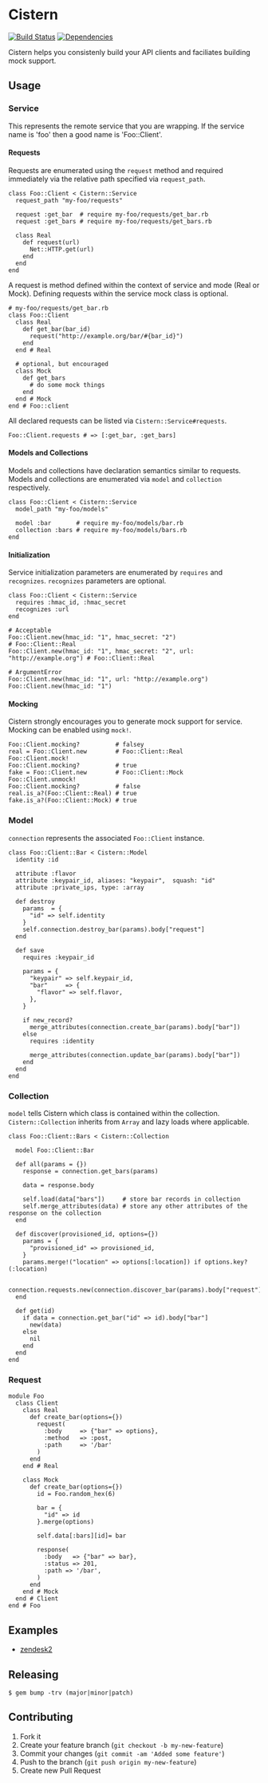 # Cistern

[![Build Status](https://secure.travis-ci.org/lanej/cistern.png)](http://travis-ci.org/lanej/cistern)
[![Dependencies](https://gemnasium.com/lanej/cistern.png)](https://gemnasium.com/lanej/cistern.png)

Cistern helps you consistenly build your API clients and faciliates building mock support.

## Usage

### Service

This represents the remote service that you are wrapping. If the service name is 'foo' then a good name is 'Foo::Client'.

#### Requests

Requests are enumerated using the ```request``` method and required immediately via the relative path specified via ```request_path```.

    class Foo::Client < Cistern::Service
      request_path "my-foo/requests"

      request :get_bar  # require my-foo/requests/get_bar.rb
      request :get_bars # require my-foo/requests/get_bars.rb

      class Real
        def request(url)
          Net::HTTP.get(url)
        end
      end
    end


<!--todo move to a request section-->
A request is method defined within the context of service and mode (Real or Mock).  Defining requests within the service mock class is optional.

    # my-foo/requests/get_bar.rb
    class Foo::Client
      class Real
        def get_bar(bar_id)
          request("http://example.org/bar/#{bar_id}")
        end
      end # Real

      # optional, but encouraged
      class Mock
        def get_bars
          # do some mock things
        end
      end # Mock
    end # Foo::client

All declared requests can be listed via ```Cistern::Service#requests```.

    Foo::Client.requests # => [:get_bar, :get_bars]

#### Models and Collections

Models and collections have declaration semantics similar to requests.  Models and collections are enumerated via ```model``` and ```collection``` respectively.

    class Foo::Client < Cistern::Service
      model_path "my-foo/models"

      model :bar       # require my-foo/models/bar.rb
      collection :bars # require my-foo/models/bars.rb
    end

#### Initialization

Service initialization parameters are enumerated by ```requires``` and ```recognizes```.  ```recognizes``` parameters are optional.

    class Foo::Client < Cistern::Service
      requires :hmac_id, :hmac_secret
      recognizes :url
    end

    # Acceptable
    Foo::Client.new(hmac_id: "1", hmac_secret: "2")                            # Foo::Client::Real
    Foo::Client.new(hmac_id: "1", hmac_secret: "2", url: "http://example.org") # Foo::Client::Real

    # ArgumentError
    Foo::Client.new(hmac_id: "1", url: "http://example.org")
    Foo::Client.new(hmac_id: "1")


#### Mocking

Cistern strongly encourages you to generate mock support for service. Mocking can be enabled using ```mock!```.

    Foo::Client.mocking?          # falsey
    real = Foo::Client.new        # Foo::Client::Real
    Foo::Client.mock!
    Foo::Client.mocking?          # true
    fake = Foo::Client.new        # Foo::Client::Mock
    Foo::Client.unmock!
    Foo::Client.mocking?          # false
    real.is_a?(Foo::Client::Real) # true
    fake.is_a?(Foo::Client::Mock) # true


### Model

```connection``` represents the associated ```Foo::Client``` instance.

    class Foo::Client::Bar < Cistern::Model
      identity :id

      attribute :flavor
      attribute :keypair_id, aliases: "keypair",  squash: "id"
      attribute :private_ips, type: :array

      def destroy
        params  = {
          "id" => self.identity
        }
        self.connection.destroy_bar(params).body["request"]
      end

      def save
        requires :keypair_id

        params = {
          "keypair" => self.keypair_id,
          "bar"     => {
            "flavor" => self.flavor,
          },
        }

        if new_record?
          merge_attributes(connection.create_bar(params).body["bar"])
        else
          requires :identity

          merge_attributes(connection.update_bar(params).body["bar"])
        end
      end
    end

### Collection

```model``` tells Cistern which class is contained within the collection.  ```Cistern::Collection``` inherits from ```Array``` and lazy loads where applicable.

    class Foo::Client::Bars < Cistern::Collection

      model Foo::Client::Bar

      def all(params = {})
        response = connection.get_bars(params)

        data = response.body

        self.load(data["bars"])     # store bar records in collection
        self.merge_attributes(data) # store any other attributes of the response on the collection
      end

      def discover(provisioned_id, options={})
        params = {
          "provisioned_id" => provisioned_id,
        }
        params.merge!("location" => options[:location]) if options.key?(:location)

        connection.requests.new(connection.discover_bar(params).body["request"])
      end

      def get(id)
        if data = connection.get_bar("id" => id).body["bar"]
          new(data)
        else
          nil
        end
      end
    end

### Request

    module Foo
      class Client
        class Real
          def create_bar(options={})
            request(
              :body     => {"bar" => options},
              :method   => :post,
              :path     => '/bar'
            )
          end
        end # Real

        class Mock
          def create_bar(options={})
            id = Foo.random_hex(6)

            bar = {
              "id" => id
            }.merge(options)

            self.data[:bars][id]= bar

            response(
              :body   => {"bar" => bar},
              :status => 201,
              :path => '/bar',
            )
          end
        end # Mock
      end # Client
    end # Foo

## Examples

* [zendesk2](https://github.com/lanej/zendesk2)

## Releasing

    $ gem bump -trv (major|minor|patch)

## Contributing

1. Fork it
2. Create your feature branch (`git checkout -b my-new-feature`)
3. Commit your changes (`git commit -am 'Added some feature'`)
4. Push to the branch (`git push origin my-new-feature`)
5. Create new Pull Request
